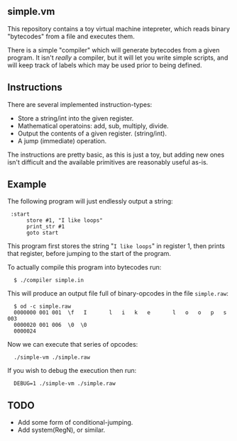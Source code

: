 simple.vm
---------

This repository contains a toy virtual machine intepreter, which reads binary "bytecodes" from a file and executes them.

There is a simple "compiler" which will generate bytecodes from a given
program.  It isn't _really_ a compiler, but it will let you write simple scripts, and will keep track of labels which may be used prior to being defined.


Instructions
------------

There are several implemented instruction-types:

*  Store a string/int into the given register.
*  Mathematical operatoins: add, sub, multiply, divide.
*  Output the contents of a given register. (string/int).
*  A jump (immediate) operation.

The instructions are pretty basic, as this is just a toy, but adding new ones isn't difficult and the available primitives are reasonably useful as-is.


Example
-------

The following program will just endlessly output a string:

     :start
          store #1, "I like loops"
          print_str #1
          goto start

This program first stores the string "`I like loops`" in register 1, then prints that register, before jumping to the start of the program.

To actually compile this program into bytecodes run:

      $ ./compiler simple.in

This will produce an output file full of binary-opcodes in the file `simple.raw`:

      $ od -c simple.raw
      0000000 001 001  \f   I       l   i   k   e       l   o   o   p   s 003
      0000020 001 006  \0  \0
      0000024

Now we can execute that series of opcodes:

      ./simple-vm ./simple.raw

If you wish to debug the execution then run:

      DEBUG=1 ./simple-vm ./simple.raw


TODO
----

* Add some form of conditional-jumping.
* Add system(RegN), or similar.
